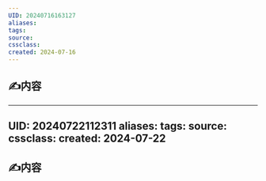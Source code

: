 ```yaml
---
UID: 20240716163127 
aliases: 
tags: 
source: 
cssclass: 
created: 2024-07-16
---
```


## ✍内容

---
UID: 20240722112311 
aliases: 
tags: 
source: 
cssclass: 
created: 2024-07-22
---

## ✍内容


